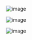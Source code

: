 ![image](https://user-images.githubusercontent.com/109146379/236622061-b629b5ed-72fc-4f8c-8785-cf0aadeaa42c.png)


![image](https://user-images.githubusercontent.com/109146379/236621557-04e4fc97-e633-453e-9158-183d5c0ff2a2.png)

![image](https://user-images.githubusercontent.com/109146379/236623272-8095c1e8-4b6c-4563-940e-172ed0eab50f.png)
